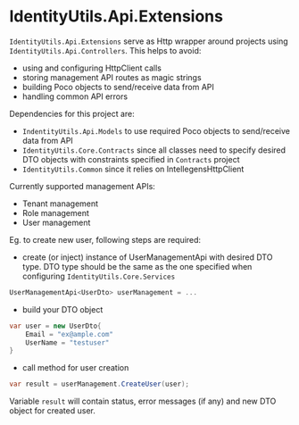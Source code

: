 # IdentityUtils.Api.Extensions

`IdentityUtils.Api.Extensions` serve as Http wrapper around projects using `IdentityUtils.Api.Controllers`. This helps to avoid:
- using and configuring HttpClient calls
- storing management API routes as magic strings
- building Poco objects to send/receive data from API
- handling common API errors

Dependencies for this project are:
- `IndentityUtils.Api.Models` to use required Poco objects to send/receive data from API
- `IdentityUtils.Core.Contracts` since all classes need to specify desired DTO objects with constraints specified in `Contracts` project
- `IdentityUtils.Common` since it relies on IntellegensHttpClient

Currently supported management APIs:
- Tenant management
- Role management
- User management


Eg. to create new user, following steps are required:
- create (or inject) instance of UserManagementApi with desired DTO type. DTO type should be the same as the one specified when configuring `IdentityUtils.Core.Services`
```csharp
UserManagementApi<UserDto> userManagement = ...
```
- build your DTO object
```csharp
var user = new UserDto{
    Email = "ex@ample.com"
    UserName = "testuser"
}
```
- call method for user creation
```csharp
var result = userManagement.CreateUser(user);
```

Variable `result` will contain status, error messages (if any) and new DTO object for created user.